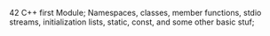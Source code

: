 42 C++ first Module;
Namespaces, classes, member functions, stdio streams,
initialization lists, static, const, and some other basic
stuf;
